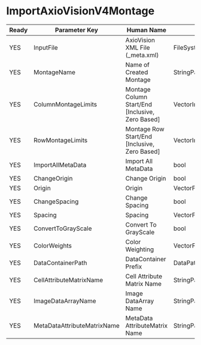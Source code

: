 # ImportAxioVisionV4Montage #

| Ready | Parameter Key | Human Name | Parameter Type | Parameter Class |
|-------|---------------|------------|-----------------|----------------|
| YES | InputFile | AxioVision XML File (_meta.xml) | FileSystemPathParameter::ValueType | FileSystemPathParameter |
| YES | MontageName | Name of Created Montage | StringParameter::ValueType | StringParameter |
| YES | ColumnMontageLimits | Montage Column Start/End [Inclusive, Zero Based] | VectorInt32Parameter::ValueType | VectorInt32Parameter |
| YES | RowMontageLimits | Montage Row Start/End [Inclusive, Zero Based] | VectorInt32Parameter::ValueType | VectorInt32Parameter |
| YES | ImportAllMetaData | Import All MetaData | bool | BoolParameter |
| YES | ChangeOrigin | Change Origin | bool | BoolParameter |
| YES | Origin | Origin | VectorFloat32Parameter::ValueType | VectorFloat32Parameter |
| YES | ChangeSpacing | Change Spacing | bool | BoolParameter |
| YES | Spacing | Spacing | VectorFloat32Parameter::ValueType | VectorFloat32Parameter |
| YES | ConvertToGrayScale | Convert To GrayScale | bool | BoolParameter |
| YES | ColorWeights | Color Weighting | VectorFloat32Parameter::ValueType | VectorFloat32Parameter |
| YES | DataContainerPath | DataContainer Prefix | DataPath | DataGroupCreationParameter |
| YES | CellAttributeMatrixName | Cell Attribute Matrix Name | StringParameter::ValueType | StringParameter |
| YES | ImageDataArrayName | Image DataArray Name | StringParameter::ValueType | StringParameter |
| YES | MetaDataAttributeMatrixName | MetaData AttributeMatrix Name | StringParameter::ValueType | StringParameter |
